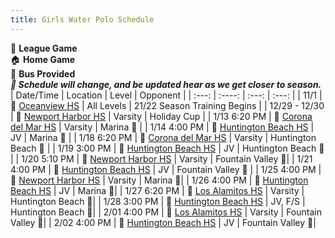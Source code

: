 ```yaml
---
title: Girls Water Polo Schedule
---
```

💚 **League Game** <br>
🏠 **Home Game** <br>
🚌 **Bus Provided** <br>
_**🛑 Schedule will change, and be updated hear as we get closer to season.**_
| Date/Time    | Location | Level     | Opponent |
| :---:        |    :----:   |        :---: | :---: |
| 11/1          | 📍 [Oceanview HS](https://www.google.com/maps/place/Ocean+View+High+School/@33.7145055,-118.0027839,17z/data=!3m1!4b1!4m5!3m4!1s0x80dd268bd2ce9cd1:0xe89c57a37ae3cff6!8m2!3d33.7145055!4d-118.0005899) | All Levels | 21/22 Season Training Begins |
| 12/29 - 12/30   | 📍 [Newport Harbor HS](https://www.google.com/maps/place/Newport+Harbor+High+School/@33.6228652,-117.9145124,17z/data=!3m1!4b1!4m5!3m4!1s0x80dcdfe4fc9a092f:0xd1d9e813fc294f4f!8m2!3d33.6228652!4d-117.9123184)        | Varsity     | Holiday Cup |
| 1/13 6:20 PM   | 📍 [Corona del Mar HS](https://www.google.com/maps/place/Corona+del+Mar+High+School/@33.6337259,-117.8799827,17z/data=!3m1!4b1!4m5!3m4!1s0x80dcde2d6ca43601:0x35d330147a3769c4!8m2!3d33.6341317!4d-117.8776995)        | Varsity     | Marina 💚 |
| 1/14 4:00 PM  | 📍 [Huntington Beach HS](https://www.google.com/maps/place/Huntington+Beach+High+School/@33.6764158,-118.0047655,17z/data=!3m1!4b1!4m5!3m4!1s0x80dd26b32503f25b:0x99cad47972c7c3b5!8m2!3d33.6764158!4d-118.0025715)         | JV    | Marina 💚 |
| 1/18 6:20 PM   | 📍 [Corona del Mar HS](https://www.google.com/maps/place/Corona+del+Mar+High+School/@33.6337259,-117.8799827,17z/data=!3m1!4b1!4m5!3m4!1s0x80dcde2d6ca43601:0x35d330147a3769c4!8m2!3d33.6341317!4d-117.8776995)        | Varsity     | Huntington Beach 💚 |
| 1/19 3:00 PM  | 📍 [Huntington Beach HS](https://www.google.com/maps/place/Huntington+Beach+High+School/@33.6764158,-118.0047655,17z/data=!3m1!4b1!4m5!3m4!1s0x80dd26b32503f25b:0x99cad47972c7c3b5!8m2!3d33.6764158!4d-118.0025715)         | JV    | Huntington Beach 💚 |
| 1/20 5:10 PM  | 📍 [Newport Harbor HS](https://www.google.com/maps/place/Newport+Harbor+High+School/@33.6228652,-117.9145124,17z/data=!3m1!4b1!4m5!3m4!1s0x80dcdfe4fc9a092f:0xd1d9e813fc294f4f!8m2!3d33.6228652!4d-117.9123184)        | Varsity     | Fountain Valley 💚|
| 1/21 4:00 PM  | 📍 [Huntington Beach HS](https://www.google.com/maps/place/Huntington+Beach+High+School/@33.6764158,-118.0047655,17z/data=!3m1!4b1!4m5!3m4!1s0x80dd26b32503f25b:0x99cad47972c7c3b5!8m2!3d33.6764158!4d-118.0025715)         | JV    | Fountain Valley 💚 |
| 1/25 4:00 PM  | 📍 [Newport Harbor HS](https://www.google.com/maps/place/Newport+Harbor+High+School/@33.6228652,-117.9145124,17z/data=!3m1!4b1!4m5!3m4!1s0x80dcdfe4fc9a092f:0xd1d9e813fc294f4f!8m2!3d33.6228652!4d-117.9123184)        | Varsity     | Marina 💚|
| 1/26 4:00 PM  | 📍 [Huntington Beach HS](https://www.google.com/maps/place/Huntington+Beach+High+School/@33.6764158,-118.0047655,17z/data=!3m1!4b1!4m5!3m4!1s0x80dd26b32503f25b:0x99cad47972c7c3b5!8m2!3d33.6764158!4d-118.0025715)        | JV     | Marina 💚|
| 1/27 6:20 PM  | 📍 [Los Alamitos HS](https://www.google.com/maps/place/Los+Alamitos+High+School/@33.8128831,-118.0717114,17.09z/data=!4m5!3m4!1s0x80dd2e636a88fb03:0x8f149fb4d08f3394!8m2!3d33.8127095!4d-118.0692514)        | Varsity     | Huntington Beach 💚|
| 1/28 3:00 PM  | 📍 [Huntington Beach HS](https://www.google.com/maps/place/Huntington+Beach+High+School/@33.6764158,-118.0047655,17z/data=!3m1!4b1!4m5!3m4!1s0x80dd26b32503f25b:0x99cad47972c7c3b5!8m2!3d33.6764158!4d-118.0025715)        | JV, F/S     | Huntington Beach 💚|
| 2/01 4:00 PM  | 📍 [Los Alamitos HS](https://www.google.com/maps/place/Los+Alamitos+High+School/@33.8128831,-118.0717114,17.09z/data=!4m5!3m4!1s0x80dd2e636a88fb03:0x8f149fb4d08f3394!8m2!3d33.8127095!4d-118.0692514)        | Varsity     | Fountain Valley 💚|
| 2/02 4:00 PM  | 📍 [Huntington Beach HS](https://www.google.com/maps/place/Huntington+Beach+High+School/@33.6764158,-118.0047655,17z/data=!3m1!4b1!4m5!3m4!1s0x80dd26b32503f25b:0x99cad47972c7c3b5!8m2!3d33.6764158!4d-118.0025715)       | JV     | Fountain Valley 💚|
